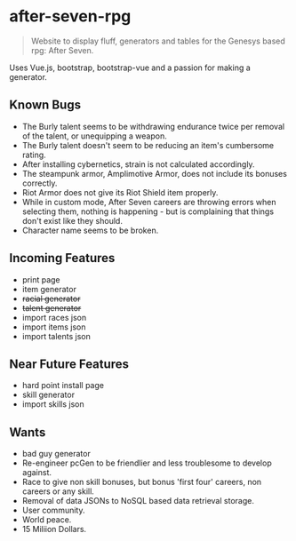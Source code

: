 # after-seven-rpg

> Website to display fluff, generators and tables for the Genesys based rpg: After Seven.

Uses Vue.js, bootstrap, bootstrap-vue and a passion for making a generator.

## Known Bugs
- The Burly talent seems to be withdrawing endurance twice per removal of the talent, or unequipping a weapon.
- The Burly talent doesn't seem to be reducing an item's cumbersome rating. 
- After installing cybernetics, strain is not calculated accordingly.
- The steampunk armor, Amplimotive Armor, does not include its bonuses correctly. 
- Riot Armor does not give its Riot Shield item properly. 
- While in custom mode, After Seven careers are throwing errors when selecting them, nothing is happening - but is complaining that things don't exist like they should.
- Character name seems to be broken.

## Incoming Features 
- print page
- item generator 
- ~~racial generator~~
- ~~talent generator~~
- import races json
- import items json
- import talents json

## Near Future Features
- hard point install page
- skill generator
- import skills json


## Wants
- bad guy generator
- Re-engineer pcGen to be friendlier and less troublesome to develop against.
- Race to give non skill bonuses, but bonus 'first four' careers, non careers or any skill.
- Removal of data JSONs to NoSQL based data retrieval storage.
- User community.
- World peace.
- 15 Miliion Dollars.